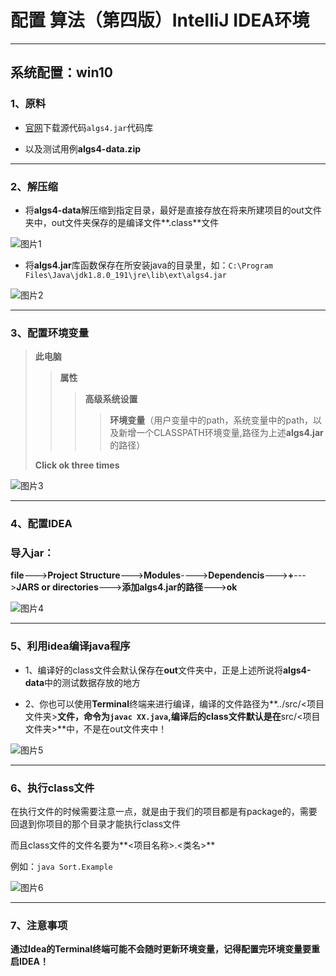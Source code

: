 # 配置 算法（第四版）IntelliJ IDEA环境

***
## 系统配置：win10

### 1、原料
* [官网](https://algs4.cs.princeton.edu/code/)下载源代码`algs4.jar`代码库


* 以及测试用例**algs4-data.zip**
***
### 2、解压缩
* 将**algs4-data**解压缩到指定目录，最好是直接存放在将来所建项目的out文件夹中，out文件夹保存的是编译文件**.class**文件

![图片1](https://github.com/lucklydog/lucklydog.github.io/blob/master/img/%E5%9B%BE%E7%89%871.png?raw=true)

* 将**algs4.jar**库函数保存在所安装java的目录里，如：`C:\Program Files\Java\jdk1.8.0_191\jre\lib\ext\algs4.jar`

![图片2](https://github.com/lucklydog/lucklydog.github.io/blob/master/img/%E5%9B%BE%E7%89%872.png?raw=true)
***
### 3、配置环境变量
> **此电脑**
>>**属性**
>>>**高级系统设置**
>>>>**环境变量**（用户变量中的path，系统变量中的path，以及新增一个CLASSPATH环境变量,路径为上述**algs4.jar**的路径）
>
>**Click ok three times**

![图片3](https://github.com/lucklydog/lucklydog.github.io/blob/master/img/%E5%9B%BE%E7%89%873.png?raw=true)

***
### 4、配置IDEA
### 导入jar：
**file**--->**Project Structure**--->**Modules**---->**Dependencis**--->**+**--->**JARS or directories**--->**添加algs4.jar的路径**--->**ok**

![图片4](https://github.com/lucklydog/lucklydog.github.io/blob/master/img/%E5%9B%BE%E7%89%874.png?raw=true)

***
### 5、利用idea编译java程序
* 1、编译好的class文件会默认保存在**out**文件夹中，正是上述所说将**algs4-data**中的测试数据存放的地方


* 2、你也可以使用**Terminal**终端来进行编译，编译的文件路径为**../src/<项目文件夹>**文件，命令为`javac XX.java`,编译后的class文件默认是在**src/<项目文件夹>**中，不是在out文件夹中！

![图片5](https://github.com/lucklydog/lucklydog.github.io/blob/master/img/%E5%9B%BE%E7%89%875.png?raw=true)

***
### 6、执行class文件

在执行文件的时候需要注意一点，就是由于我们的项目都是有package的，需要回退到你项目的那个目录才能执行class文件

而且class文件的文件名要为**<项目名称>.<类名>**

例如：`java Sort.Example`

![图片6](https://github.com/lucklydog/lucklydog.github.io/blob/master/img/%E5%9B%BE%E7%89%876.png?raw=true)

***

### 7、注意事项
**通过Idea的Terminal终端可能不会随时更新环境变量，记得配置完环境变量要重启IDEA！**



